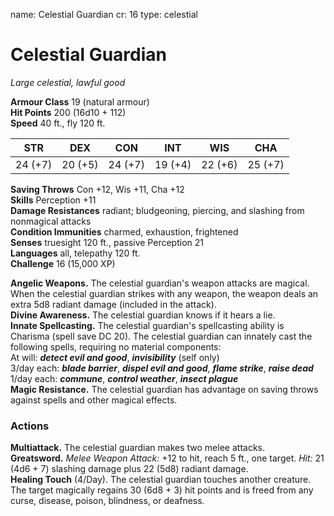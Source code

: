 name: Celestial Guardian
cr: 16
type: celestial

# Celestial Guardian 
_Large celestial, lawful good_

**Armour Class** 19 (natural armour)    
**Hit Points** 200 (16d10 + 112)    
**Speed** 40 ft., fly 120 ft. 

| STR      | DEX     | CON      | INT     | WIS     | CHA     |
|----------|---------|----------|---------|---------|---------|
| 24 (+7)  | 20 (+5) | 24 (+7)  | 19 (+4) | 22 (+6) | 25 (+7) |

**Saving Throws** Con +12, Wis +11, Cha +12    
**Skills** Perception +11    
**Damage Resistances** radiant; bludgeoning, piercing, and slashing from nonmagical attacks    
**Condition Immunities** charmed, exhaustion, frightened    
**Senses** truesight 120 ft., passive Perception 21    
**Languages** all, telepathy 120 ft.    
**Challenge** 16 (15,000 XP) 

**Angelic Weapons.** The celestial guardian's weapon attacks are magical. When the celestial guardian strikes with any weapon, the weapon deals an extra 5d8 radiant damage (included in the attack).    
**Divine Awareness.** The celestial guardian knows if it hears a lie.    
**Innate Spellcasting.** The celestial guardian's spellcasting ability is Charisma (spell save DC 20). The celestial guardian can innately cast the following spells, requiring no material components:    
At will: **_detect evil and good_**, **_invisibility_** (self only)    
3/day each: **_blade barrier_**, **_dispel evil and good_**, **_flame strike_**, **_raise dead_**    
1/day each: **_commune_**, **_control weather_**, **_insect plague_**    
**Magic Resistance.** The celestial guardian has advantage on saving throws against spells and other magical effects. 

### Actions 
**Multiattack.** The celestial guardian makes two melee attacks.    
**Greatsword.** _Melee Weapon Attack:_ +12 to hit, reach 5 ft., one target. _Hit:_ 21 (4d6 + 7) slashing damage plus 22 (5d8) radiant damage.   
**Healing Touch** (4/Day). The celestial guardian touches another creature. The target magically regains 30 (6d8 + 3) hit points and is freed from any curse, disease, poison, blindness, or deafness.
